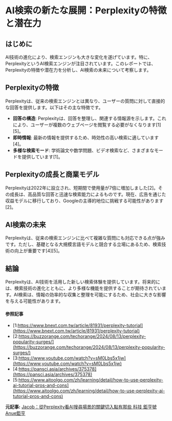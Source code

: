 # AI検索の新たな展開：Perplexityの特徴と潜在力

## はじめに

AI技術の進化により、検索エンジンも大きな変化を遂げています。特に、PerplexityというAI検索エンジンが注目されています。このレポートでは、Perplexityの特徴や潜在力を分析し、AI検索の未来について考察します。

## Perplexityの特徴

Perplexityは、従来の検索エンジンとは異なり、ユーザーの質問に対して直接的な回答を提供します。以下はその主な特徴です。

- **回答の構造**: Perplexityは、回答を整理し、関連する情報源を示します。これにより、ユーザーが複数のウェブページを閲覧する必要がなくなります[1][5]。
- **即時情報**: 最新の情報を提供するため、時効性の高い検索に適しています[4]。
- **多様な検索モード**: 学術論文や数学問題、ビデオ検索など、さまざまなモードを提供しています[1]。

## Perplexityの成長と商業モデル

Perplexityは2022年に設立され、短期間で使用量が7倍に増加しました[2]。その成長は、高品質な回答と迅速な検索能力によるものです。現在、広告を通じた収益モデルに移行しており、Googleの主導的地位に挑戦する可能性があります[2]。

## AI検索の未来

Perplexityは、従来の検索エンジンに比べて複雑な質問にも対応できる点が強みです。ただし、基礎となる大規模言語モデルと競合する立場にあるため、検索技術の向上が重要です[4][5]。

## 結論

Perplexityは、AI技術を活用した新しい検索体験を提供しています。将来的には、検索技術の進化とともに、より多様な機能を提供することが期待されています。AI検索は、情報の効率的な収集と整理を可能にするため、社会に大きな影響を与える可能性があります。

#### 参照記事
- [1:https://www.bnext.com.tw/article/81931/perplexity-tutorial](https://www.bnext.com.tw/article/81931/perplexity-tutorial)
- [2:https://buzzorange.com/techorange/2024/08/13/perplexity-popularity-surges/](https://buzzorange.com/techorange/2024/08/13/perplexity-popularity-surges/)
- [3:https://www.youtube.com/watch?v=sM0Lbs5x1jw](https://www.youtube.com/watch?v=sM0Lbs5x1jw)
- [4:https://pansci.asia/archives/375378](https://pansci.asia/archives/375378)
- [5:https://www.aitoolgo.com/zh/learning/detail/how-to-use-perplexity-ai-tutorial-pros-and-cons](https://www.aitoolgo.com/zh/learning/detail/how-to-use-perplexity-ai-tutorial-pros-and-cons)


**元記事:** [Jacob：從Perplexity看AI搜尋場景的關鍵切入點有那些 科技 鉅亨號 Anue鉅亨](https://hao.cnyes.com/post/142074?utm_source=cnyes&utm_medium=home&utm_campaign=postid)